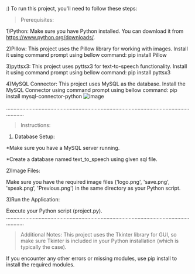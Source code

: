 :) To run this project, you'll need to follow these steps:

>Prerequisites:

1)Python: 
   Make sure you have Python installed. You can download it from https://www.python.org/downloads/.

2)Pillow: This project uses the Pillow library for working with images. Install it using command prompt using bellow command:
   pip install Pillow

3)pyttsx3: This project uses pyttsx3 for text-to-speech functionality. Install it using command prompt using bellow command:
   pip install pyttsx3

4)MySQL Connector: This project uses MySQL as the database. Install the MySQL Connector using command prompt using bellow command:
   pip install mysql-connector-python
   ![image]({[BadgeURLHere](https://img.shields.io/badge/MySQL-005C84?style=for-the-badge&logo=mysql&logoColor=white)})

........................................................................................................................................
>Instructions:

1) Database Setup:

*Make sure you have a MySQL server running.

*Create a database named text_to_speech using given sql file.

2)Image Files:

Make sure you have the required image files ('logo.png', 'save.png', 'speak.png', 'Previous.png') in the same directory as your Python script.

3)Run the Application:

Execute your Python script (project.py).
........................................................................................................................................

>Additional Notes:
This project uses the Tkinter library for GUI, so make sure Tkinter is included in your Python installation (which is typically the case).

If you encounter any other errors or missing modules, use pip install to install the required modules.
